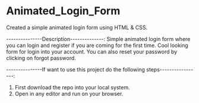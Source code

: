 # Animated_Login_Form
Created a simple animated login form using HTML &amp; CSS.


---------------Description--------------:
Simple animated login form where you can login and register if you are coming for the first time.
Cool looking form for login into your account.
You can also reset your password by clicking on forgot password.

---------------If want to use this project do the following steps-----------------:
1. First download the repo into your local system.
2. Open in any editor and run on your browser.
